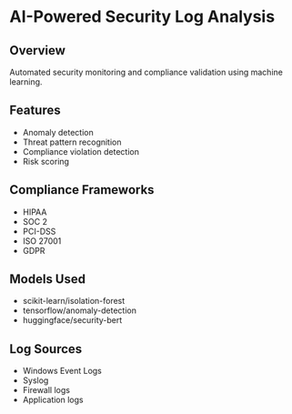 # AI-Powered Security Log Analysis

## Overview
Automated security monitoring and compliance validation using machine learning.

## Features
- Anomaly detection
- Threat pattern recognition
- Compliance violation detection
- Risk scoring

## Compliance Frameworks
- HIPAA
- SOC 2
- PCI-DSS
- ISO 27001
- GDPR

## Models Used
- scikit-learn/isolation-forest
- tensorflow/anomaly-detection
- huggingface/security-bert

## Log Sources
- Windows Event Logs
- Syslog
- Firewall logs
- Application logs